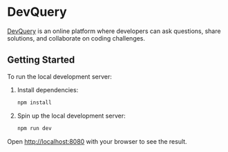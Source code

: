 # DevQuery

[DevQuery](https://dev-query-peach.vercel.app/) is an online platform where developers can ask questions, share solutions, and collaborate on coding challenges.

## Getting Started

To run the local development server:

1. Install dependencies:

   ```bash
   npm install
   ```

2. Spin up the local development server:

   ```bash
   npm run dev
   ```

Open [http://localhost:8080](http://localhost:8080) with your browser to see the result.
